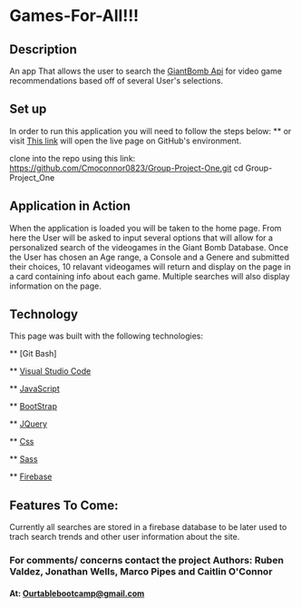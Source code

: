 # Games-For-All!!!

## Description
An app That allows the user to search the [GiantBomb Api](https://rapidapi.com/valkiki/api/chicken-coop "ChickenCoop's Documentation") for video game recommendations based off of several User's selections.

## Set up
In order to run this application you will need to follow the steps below: ** or visit [This link](https://cmoconnor0823.github.io/Group-Project-One/ "https://cmoconnor0823.github.io/Group-Project-One/") will open the live page on GitHub's environment.

clone into the repo using this link: https://github.com/Cmoconnor0823/Group-Project-One.git
cd Group-Project_One


## Application in Action
When the application is loaded you will be taken to the home page. From here the User will be asked to input several options that will allow for a personalized search of the videogames in the Giant Bomb Database. Once the User has chosen an Age range, a  Console and a Genere and submitted their choices, 10 relavant videogames will return and display on the page in a card containing info about each game. Multiple searches will also display information on the page.

## Technology
This page was built with the following technologies:

** [Git Bash]

** [Visual Studio Code](https://code.visualstudio.com/)

** [JavaScript](https://developer.mozilla.org/en-US/docs/Web/JavaScript)

** [BootStrap](https://getbootstrap.com/)

** [JQuery](https://jquery.com/)

** [Css](https://developer.mozilla.org/en-US/docs/Web/CSS#targetText=Cascading%20Style%20Sheets%20(CSS)%20is,speech%2C%20or%20on%20other%20media.)

** [Sass](https://sass-lang.com/)

** [Firebase](https://firebase.google.com/)

## Features To Come:

Currently all searches are stored in a firebase database to be later used to trach search trends and other user information about the site.

### For comments/ concerns contact the project Authors: Ruben Valdez, Jonathan Wells, Marco Pipes and Caitlin O'Connor
#### At: Ourtablebootcamp@gmail.com
